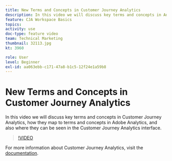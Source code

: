 ```yaml
---
title: New Terms and Concepts in Customer Journey Analytics
description: In this video we will discuss key terms and concepts in Adobe Customer Journey Analytics, how they map to terms and concepts in Adobe Analytics, and also where they can be seen in the Customer Journey Analytics interface.
feature: CJA Workspace Basics
topics: 
activity: use
doc-type: feature video
team: Technical Marketing
thumbnail: 32113.jpg
kt: 3960

role: User
level: Beginner
exl-id: aa063ebb-c171-47a8-b1c5-12f24e1a59b8
---
```

# New Terms and Concepts in Customer Journey Analytics

In this video we will discuss key terms and concepts in Customer Journey Analytics, how they map to terms and concepts in Adobe Analytics, and also where they can be seen in the Customer Journey Analytics interface.

>[!VIDEO](https://video.tv.adobe.com/v/32113/?quality=12&learn=on)

For more information about Customer Journey Analytics, visit the [documentation](https://experienceleague.adobe.com/docs/analytics-platform/using/cja-landing.html).
